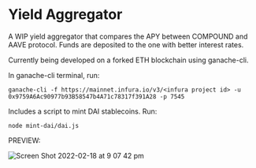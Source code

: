 # Yield Aggregator
A WIP yield aggregator that compares the APY between COMPOUND and AAVE protocol. Funds are deposited to the one with better interest rates.

Currently being developed on a forked ETH blockchain using ganache-cli.

In ganache-cli terminal, run:
```
ganache-cli -f https://mainnet.infura.io/v3/<infura project id> -u 0x9759A6Ac90977b93B58547b4A71c78317f391A28 -p 7545
```
Includes a script to mint DAI stablecoins. Run:
```
node mint-dai/dai.js 
```


PREVIEW:

![Screen Shot 2022-02-18 at 9 07 42 pm](https://user-images.githubusercontent.com/50122869/154671422-c1243c95-9b6b-4a6d-be8b-4c1ca422579d.png)
